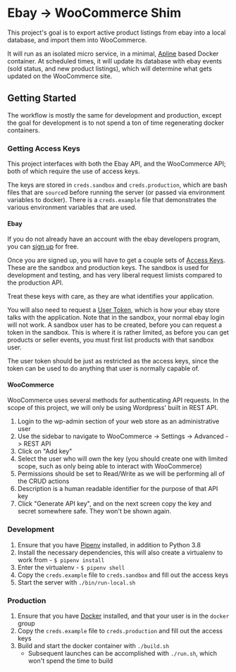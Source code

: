 # Ebay -> WooCommerce Shim

This project's goal is to export active product listings from ebay into a local database, and import them into WooCommerce.

It will run as an isolated micro service, in a minimal, [Apline](https://alpinelinux.org/) based Docker container. At scheduled times,
it will update its database with ebay events (sold status, and new product listings), which will determine
what gets updated on the WooCommerce site.

## Getting Started

The workflow is mostly the same for development and production, except the goal for development is to not spend
a ton of time regenerating docker containers.

### Getting Access Keys

This project interfaces with both the Ebay API, and the WooCommerce API; both of which require the use of access keys.

The keys are stored in `creds.sandbox` and `creds.production`, which are bash files that are `source`d before running the server (or passed via environment variables to docker). There is a `creds.example` file that demonstrates the various environment variables that are used.

#### Ebay

If you do not already have an account with the ebay developers program, you can [sign up](https://developer.ebay.com/signin?tab=register) for free.

Once you are signed up, you will have to get a couple sets of [Access Keys](https://developer.ebay.com/my/keys). These are the sandbox and production keys.
The sandbox is used for development and testing, and has very liberal request limists compared to the production API.

Treat these keys with care, as they are what identifies your application. 

You will also need to request a [User Token](https://developer.ebay.com/my/auth/), which is how your ebay store talks with the application. Note that in the sandbox, your normal ebay login will not work.
A sandbox user has to be created, before you can request a token in the sandbox. This is where it is rather limited, as before you can get products or seller events, you must first list products with that sandbox user.

The user token should be just as restricted as the access keys, since the token can be used to do anything that user is normally capable of.

#### WooCommerce

WooCommerce uses several methods for authenticating API requests. In the scope of this project, we will only be using Wordpress' built in REST API.

1. Login to the wp-admin section of your web store as an administrative user
1. Use the sidebar to navigate to WooCommerce -> Settings -> Advanced -> REST API
1. Click on "Add key"
1. Select the user who will own the key (you should create one with limited scope, such as only being able to interact with WooCommerce)
1. Permissions should be set to Read/Write as we will be performing all of the CRUD actions
1. Description is a human readable identifier for the purpose of that API key
1. Click "Generate API key", and on the next screen copy the key and secret somewhere safe. They won't be shown again.

### Development

1. Ensure that you have [Pipenv](https://github.com/pypa/pipenv) installed, in addition to Python 3.8
1. Install the necessary dependencies, this will also create a virtualenv to work from - `$ pipenv install`
1. Enter the virtualenv - `$ pipenv shell`
1. Copy the `creds.example` file to `creds.sandbox` and fill out the access keys
1. Start the server with `./bin/run-local.sh`

### Production

1. Ensure that you have [Docker](https://www.docker.com) installed, and that your user is in the `docker` group
1. Copy the `creds.example` file to `creds.production` and fill out the access keys
1. Build and start the docker container with `./build.sh`
    * Subsequent launches can be accomplished with `./run.sh`, which won't spend the time to build
